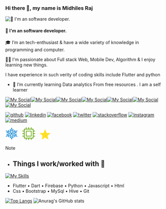 ### Hi there 👋, my name is Midhiles Raj
 
![💼 I'm an software developer.  ](https://media.licdn.com/dms/image/D5616AQFb4ICtt0q8Qw/profile-displaybackgroundimage-shrink_350_1400/0/1690621386757?e=1721260800&v=beta&t=5Fnx6t3nUge8AXyX0-QwmhapIYNnzybB8cVocA_JYds)

#### 💼 I'm an software developer. 

🎓 I’m an tech-enthusiast & have a wide variety of knowledge in programming and computer.

👨‍💻 I'm passionate about Full stack Web, Mobile Dev, Algorithm & I enjoy learning new things.

I have experience in such verity of coding skills include Flutter and python 

- 🌱 I’m currently learning Data analytics From free resources . I am a self learner 


[![My Social](https://skillicons.dev/icons?i=github)](https://github.com/MidhileshRaj)[![My Social](https://skillicons.dev/icons?i=linkedin)](https://www.linkedin.com/in/midhilesh-raj-810092172//)[![My Social](https://skillicons.dev/icons?i=stackoverflow)]()[![My Social](https://skillicons.dev/icons?i=medium)]()[![My Social](https://skillicons.dev/icons?i=instagram)]()[![My Social](https://skillicons.dev/icons?i=medium)]()[![My Social](https://skillicons.dev/icons?i=facebook)]()




[<img src='https://cdn.jsdelivr.net/npm/simple-icons@3.0.1/icons/github.svg' alt='github' height='40'>](https://github.com/https://github.com/MidhileshRaj)  [<img src='https://cdn.jsdelivr.net/npm/simple-icons@3.0.1/icons/linkedin.svg' alt='linkedin' height='40'>](https://www.linkedin.com/in/https://www.linkedin.com/in/midhilesh-raj-810092172//)  [<img src='https://cdn.jsdelivr.net/npm/simple-icons@3.0.1/icons/facebook.svg' alt='facebook' height='40'>](https://www.facebook.com/https://www.facebook.com/people/Midhilesh-Raj/pfbid0Ee9VKp758o74WCXh1SNuA7kemWSKMwWMNkUdZ5RwqUXptescFB992ayrReVg3Hhyl/)  [<img src='https://cdn.jsdelivr.net/npm/simple-icons@3.0.1/icons/twitter.svg' alt='twitter' height='40'>](https://twitter.com/https://twitter.com/MidhileshRaj)  [<img src='https://cdn.jsdelivr.net/npm/simple-icons@3.0.1/icons/stackoverflow.svg' alt='stackoverflow' height='40'>](https://stackoverflow.com/users/https://stackoverflow.com/users/22123578/midhilesh-raj)  [<img src='https://cdn.jsdelivr.net/npm/simple-icons@3.0.1/icons/instagram.svg' alt='instagram' height='40'>](https://www.instagram.com/midhileshraj/)  [<img src='https://cdn.jsdelivr.net/npm/simple-icons@3.0.1/icons/medium.svg' alt='medium' height='40'>](https://medium.com/@midhileshraj01)  

<a href='https://archiveprogram.github.com/'><img src='https://raw.githubusercontent.com/acervenky/animated-github-badges/master/assets/acbadge.gif' width='40' height='40'></a> <a href='https://docs.github.com/en/developers'><img src='https://raw.githubusercontent.com/acervenky/animated-github-badges/master/assets/devbadge.gif' width='40' height='40'></a> <a href='https://stars.github.com/'><img src='https://raw.githubusercontent.com/acervenky/animated-github-badges/master/assets/starbadge.gif' width='35' height='35'></a> 





> [!NOTE]
> - ## Things I work/worked with 🚀

[![My Skills](https://skillicons.dev/icons?i=flutter,dart,firebase,python,js,html,css,bootstrap,git,mysql)](https://github.com/MidhileshRaj)
- Flutter     •     Dart      •     Firebase     •     Python     •     Javascript    •     Html
- Css             •     Bootstrap      •     MySql    •     Hive    •      Git

[![Top Langs](https://github-readme-stats.vercel.app/api/top-langs/?username=MidhileshRaj&layout=donut-vertical&bg_color=00000000)](https://github.com/MidhileshRaj/github-readme-stats)  ![Anurag's GitHub stats](https://github-readme-stats.vercel.app/api?username=MidhileshRaj&show_icons=true&theme=dark)












